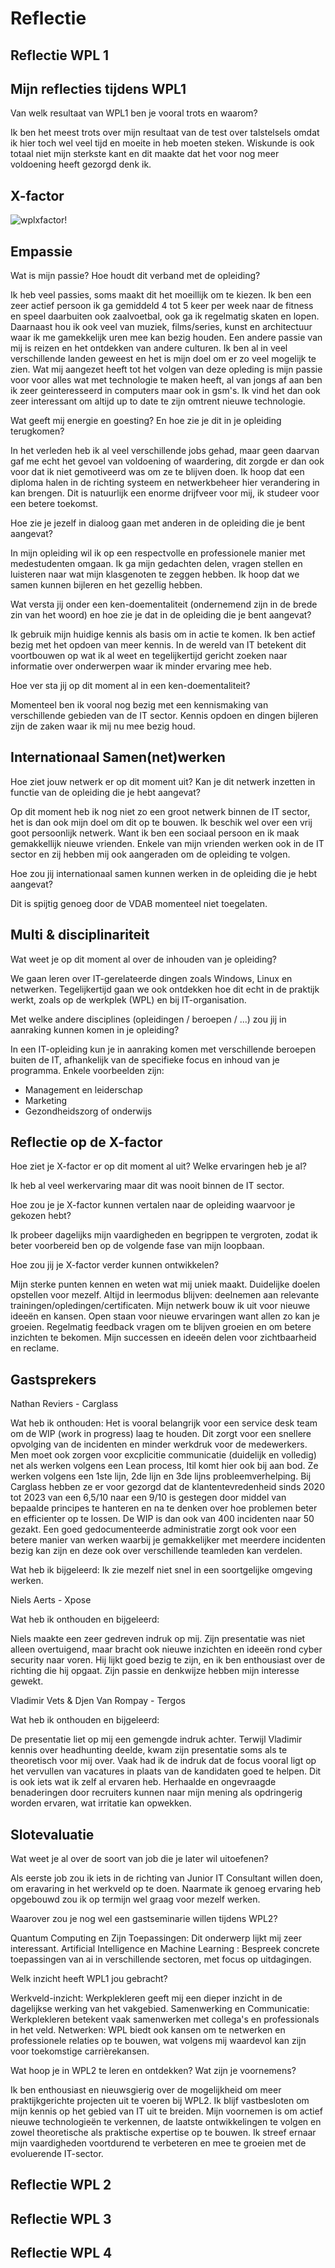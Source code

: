 # Reflectie

## Reflectie WPL 1

## Mijn reflecties tijdens WPL1

Van welk resultaat van WPL1 ben je vooral trots en waarom? 

Ik ben het meest trots over mijn resultaat van de test over talstelsels omdat ik hier toch wel veel tijd en moeite in heb moeten steken. Wiskunde is ook totaal niet mijn sterkste kant en dit maakte dat het voor nog meer voldoening heeft gezorgd denk ik.

## X-factor

![wplxfactor!](../images/X-factor.png)


## Empassie

Wat is mijn passie? Hoe houdt dit verband met de opleiding?

Ik heb veel passies, soms maakt dit het moeillijk om te kiezen. Ik ben een zeer actief persoon ik ga gemiddeld 4 tot 5 keer per week naar de fitness en speel daarbuiten ook zaalvoetbal, ook ga ik regelmatig skaten en lopen. Daarnaast hou ik ook veel van muziek, films/series, kunst en architectuur waar ik me gamekkelijk uren mee kan bezig houden. Een andere passie van mij is reizen en het ontdekken van andere culturen. Ik ben al in veel verschillende landen geweest en het is mijn doel om er zo veel mogelijk te zien. Wat mij aangezet heeft tot het volgen van deze opleding is mijn passie voor voor alles wat met technologie te maken heeft, al van jongs af aan ben ik zeer geinteresseerd in computers maar ook in gsm's. Ik vind het dan ook zeer interessant om altijd up to date te zijn omtrent nieuwe technologie.

Wat geeft mij energie en goesting? En hoe zie je dit in je opleiding terugkomen?

In het verleden heb ik al veel verschillende jobs gehad, maar geen daarvan gaf me echt het gevoel van voldoening of waardering, dit zorgde er dan ook voor dat ik niet gemotiveerd was om ze te blijven doen. Ik hoop dat een diploma halen in de richting systeem en netwerkbeheer hier verandering in kan brengen. Dit is natuurlijk een enorme drijfveer voor mij, ik studeer voor een betere toekomst.

Hoe zie je jezelf in dialoog gaan met anderen in de opleiding die je bent aangevat?

In mijn opleiding wil ik op een respectvolle en professionele manier met medestudenten omgaan. Ik ga mijn gedachten delen, vragen stellen en luisteren naar wat mijn klasgenoten te zeggen hebben. Ik hoop dat we samen kunnen bijleren en het gezellig hebben.

Wat versta jij onder een ken-doementaliteit (ondernemend zijn in de brede zin van het woord) en hoe zie je dat in de opleiding die je bent aangevat?

Ik gebruik mijn huidige kennis als basis om in actie te komen. Ik ben actief bezig met het opdoen van meer kennis. In de wereld van IT betekent dit voortbouwen op wat ik al weet en tegelijkertijd gericht zoeken naar informatie over onderwerpen waar ik minder ervaring mee heb.

Hoe ver sta jij op dit moment al in een ken-doementaliteit?

Momenteel ben ik vooral nog bezig met een kennismaking van verschillende gebieden van de IT sector. Kennis opdoen en dingen bijleren zijn de zaken waar ik mij nu mee bezig houd.

## Internationaal Samen(net)werken

Hoe ziet jouw netwerk er op dit moment uit? Kan je dit netwerk inzetten in functie van de opleiding die je hebt aangevat?

Op dit moment heb ik nog niet zo een groot netwerk binnen de IT sector, het is dan ook mijn doel om dit op te bouwen. Ik beschik wel over een vrij goot persoonlijk netwerk. Want ik ben een  sociaal persoon en ik maak gemakkellijk nieuwe vrienden. Enkele van mijn vrienden werken ook in de IT sector en zij hebben mij ook aangeraden om de opleiding te volgen.

Hoe zou jij internationaal samen kunnen werken in de opleiding die je hebt aangevat?

Dit is spijtig genoeg door de VDAB momenteel niet toegelaten.

## Multi & disciplinariteit

Wat weet je op dit moment al over de inhouden van je opleiding?

We gaan leren over IT-gerelateerde dingen zoals Windows, Linux en netwerken. Tegelijkertijd gaan we ook ontdekken hoe dit echt in de praktijk werkt, zoals op de werkplek (WPL) en bij IT-organisation.

Met welke andere disciplines (opleidingen / beroepen / ...) zou jij in aanraking kunnen komen in je opleiding?

In een IT-opleiding kun je in aanraking komen met verschillende beroepen buiten de IT, afhankelijk van de specifieke focus en inhoud van je programma. Enkele voorbeelden zijn:

- Management en leiderschap
- Marketing
- Gezondheidszorg of onderwijs
  
## Reflectie op de X-factor

Hoe ziet je X-factor er op dit moment al uit? Welke ervaringen heb je al?

Ik heb al veel werkervaring maar dit was nooit binnen de IT sector.

Hoe zou je je X-factor kunnen vertalen naar de opleiding waarvoor je gekozen hebt?

Ik probeer dagelijks mijn vaardigheden en begrippen te vergroten, zodat ik beter voorbereid ben op de volgende fase van mijn loopbaan.

Hoe zou jij je X-factor verder kunnen ontwikkelen?

Mijn sterke punten kennen en weten wat mij uniek maakt.
Duidelijke doelen opstellen voor mezelf.
Altijd in leermodus blijven: deelnemen aan relevante trainingen/opledingen/certificaten.
Mijn netwerk bouw ik uit voor nieuwe ideeën en kansen.
Open staan voor nieuwe ervaringen want allen zo kan je groeien.
Regelmatig feedback vragen om te blijven groeien en om betere inzichten te bekomen.
Mijn successen en ideeën delen voor zichtbaarheid en reclame.
   
## Gastsprekers

Nathan Reviers - Carglass

Wat heb ik onthouden: Het is vooral belangrijk voor een service desk team om de WIP (work in progress) laag te houden. Dit zorgt voor een snellere opvolging van de incidenten en minder werkdruk voor de medewerkers.
Men moet ook zorgen voor excplicitie communicatie (duidelijk en volledig) net als werken volgens een Lean process, Itil komt hier ook bij aan bod. Ze werken volgens een 1ste lijn, 2de lijn en 3de lijns probleemverhelping.
Bij Carglass hebben ze er voor gezorgd dat de klantentevredenheid sinds 2020 tot 2023 van een 6,5/10 naar een 9/10 is gestegen door middel van bepaalde principes te hanteren en na te denken over hoe problemen beter en efficienter op te lossen. De WIP is dan ook van 400 incidenten naar 50 gezakt.
Een goed gedocumenteerde administratie zorgt ook voor een betere manier van werken waarbij je gemakkelijker met meerdere incidenten bezig kan zijn en deze ook over verschillende teamleden kan verdelen.

Wat heb ik bijgeleerd: Ik zie mezelf niet snel in een soortgelijke omgeving werken.

Niels Aerts - Xpose

Wat heb ik onthouden en bijgeleerd:

Niels maakte een zeer gedreven indruk op mij. Zijn presentatie was niet alleen overtuigend, maar bracht ook nieuwe inzichten en ideeën rond cyber security naar voren. Hij lijkt goed bezig te zijn, en ik ben enthousiast over de richting die hij opgaat. Zijn passie en denkwijze hebben mijn interesse gewekt. 

Vladimir Vets & Djen Van Rompay - Tergos

Wat heb ik onthouden en bijgeleerd:

De presentatie liet op mij een gemengde indruk achter. Terwijl Vladimir kennis over headhunting deelde, kwam zijn presentatie soms als te theoretisch voor mij over. Vaak had ik de indruk dat de focus vooral ligt op het vervullen van vacatures in plaats van de kandidaten goed te helpen. Dit is ook iets wat ik zelf al ervaren heb. Herhaalde en ongevraagde benaderingen door recruiters kunnen naar mijn mening als opdringerig worden ervaren, wat irritatie kan opwekken.

## Slotevaluatie

Wat weet je al over de soort van job die je later wil uitoefenen?

Als eerste job zou ik iets in de richting van Junior IT Consultant willen doen, om eravaring in het werkveld op te doen. Naarmate ik genoeg ervaring heb opgebouwd zou ik op termijn wel graag voor mezelf werken.

Waarover zou je nog wel een gastseminarie willen tijdens WPL2?

Quantum Computing en Zijn Toepassingen: Dit onderwerp lijkt mij zeer interessant.
Artificial Intelligence en Machine Learning : Bespreek concrete toepassingen van  ai in verschillende sectoren, met focus op uitdagingen.

Welk inzicht heeft WPL1 jou gebracht?

Werkveld-inzicht: Werkplekleren geeft mij een dieper inzicht in de dagelijkse werking van het vakgebied.
Samenwerking en Communicatie: Werkplekleren betekent vaak samenwerken met collega's en professionals in het veld.
Netwerken: WPL biedt ook kansen om te netwerken en professionele relaties op te bouwen, wat volgens mij waardevol kan zijn voor toekomstige carrièrekansen.

Wat hoop je in WPL2 te leren en ontdekken? Wat zijn je voornemens?

Ik ben enthousiast en nieuwsgierig over de mogelijkheid om meer praktijkgerichte projecten uit te voeren bij WPL2.
Ik blijf vastbesloten om mijn kennis op het gebied van IT uit te breiden. Mijn voornemen is om actief nieuwe technologieën te verkennen, de laatste ontwikkelingen te volgen en zowel theoretische als praktische expertise op te bouwen. Ik streef ernaar mijn vaardigheden voortdurend te verbeteren en mee te groeien met de evoluerende IT-sector.


## Reflectie WPL 2

## Reflectie WPL 3

## Reflectie WPL 4
